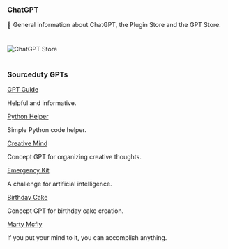 ### ChatGPT

🤖 General information about ChatGPT, the Plugin Store and the GPT Store.

#

![ChatGPT Store](https://github.com/sourceduty/ChatGPT/assets/123030236/e2be7f0a-8114-4edd-9647-e8ef8e2b8c56)

#
### Sourceduty GPTs

[GPT Guide](https://chat.openai.com/g/g-GoLkguGSc-gpt-guide)

Helpful and informative.

[Python Helper](https://chat.openai.com/g/g-NLUSBfccY-python-helper) 

Simple Python code helper.

[Creative Mind](https://chat.openai.com/g/g-bMDHS90Nw-creative-mind)

Concept GPT for organizing creative thoughts.

[Emergency Kit](https://chat.openai.com/g/g-yADUAYibx-emergency-kit)

A challenge for artificial intelligence.

[Birthday Cake](https://chat.openai.com/g/g-5rS8KMjJn-birthday-cake)

Concept GPT for birthday cake creation.

[Marty Mcfly](https://chat.openai.com/g/g-CILAcZbb8-marty-mcfly)

If you put your mind to it, you can accomplish anything.
